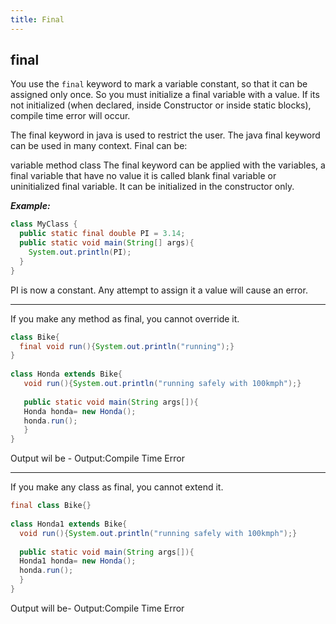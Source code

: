 ```yaml
---
title: Final
---
```


## final
You use the `final` keyword to mark a variable constant, so that it can be assigned only once. So you must initialize a final variable with a value. If its not initialized (when declared, inside Constructor or inside static blocks), compile time error will occur.

The final keyword in java is used to restrict the user. The java final keyword can be used in many context. Final can be:

variable
method
class
The final keyword can be applied with the variables, a final variable that have no value it is called blank final variable or uninitialized final variable. It can be initialized in the constructor only.

***Example:***
```java
class MyClass {
  public static final double PI = 3.14;
  public static void main(String[] args){
    System.out.println(PI);
  }
}
```
PI is now a constant. Any attempt to assign it a value will cause an error.

-----------------------------------------------------------------------------------------
If you make any method as final, you cannot override it.
```java
class Bike{  
  final void run(){System.out.println("running");}  
}  
     
class Honda extends Bike{  
   void run(){System.out.println("running safely with 100kmph");}  
     
   public static void main(String args[]){  
   Honda honda= new Honda();  
   honda.run();  
   }  
}  
```

Output wil be - 
  Output:Compile Time Error
  
---------------------------------------------------------------------------------------


If you make any class as final, you cannot extend it.
  
```java
final class Bike{}  
  
class Honda1 extends Bike{  
  void run(){System.out.println("running safely with 100kmph");}  
    
  public static void main(String args[]){  
  Honda1 honda= new Honda();  
  honda.run();  
  }  
}
```

Output will be-
 Output:Compile Time Error

